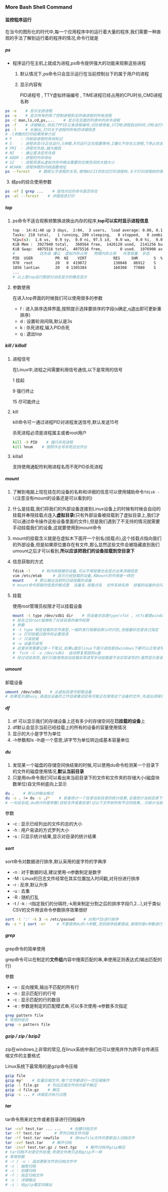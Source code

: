 ### More Bash Shell Command

#### 监控程序运行

在当今的图形化的时代中,每一个应用程序中的运行着大量的程序,我们需要一种直观的手法了解到运行着的程序的情况,命令行就是

##### ps

* 程序运行在主机上就成为进程,ps命令提供强大的功能来观察这些进程

  1. 默认情况下,ps命令只会显示运行在当前控制台下的属于用户的进程

  2. 显示内容有

     PID进程号 , TTY虚拟终端编号 , TIME进程已经占用的CPU时长,CMD进程名称

```bash
ps -e    # 显示全部进程
ps -a    # 显示所有的除了控制进程和无终端进程的所有进程
ps -C man,ls,cd,ps,...    # 显示在后面的列表中的命令进程
ps -f    # 详细输出,添加了PPID父亲进程编号,UID使用者,STIME进程启动时间,CMD会打印的更加详细,C进程的CPU利用率
ps -l    # 长输出,打印关于进程的所有的详细信息
# -l参数的打印结果简单介绍
# F    : 内核给进程的系统标记
# S    : 进程状态(O正在运行,S休眠,R可运行正在阻塞等待,Z僵化不存在父进程,T停止状态)
# PRI  : 进程优先级,越大越低
# NI   : 谦让度决定优先级
# ADDR : 进程的内存地址 
# SZ   : 进程资源从虚拟内存中换出需要的交换空间的大致大小
# WCHAN: 进程休眠的内核函数地址
ps --forest    # 跟踪父子进程的关系,使用ASCII的形式打印进程树,关于打印进程树的情况可以参考pstree命令的使用
```

​	   3. 结ps的综合使用参数

```bash
ps -ef | grep ...    # 查找对应的命令是否存在
ps -al --forest    # 详细信息打印
```

##### top

1. ps命令不适合观察频繁换进换出内存的程序,**top可以实时显示进程信息**

   ```bash
   top - 14:41:48 up 3 days,  2:04,  3 users,  load average: 0.06, 0.14, 0.16    # 登录用户数目,平均负载最近1,5,15分钟的平均负载,越大繁忙,2以上很繁忙
   Tasks: 210 total,   1 running, 209 sleeping,   0 stopped,   0 zombie    # 1个运行,209个休眠,0个停止和僵化进程(进程结束父进程无响应)
   %Cpu(s):  1.6 us,  0.9 sy,  0.0 ni, 97.5 id,  0.0 wa,  0.0 hi,  0.0 si,  0.0 st    # CPU的目前情况
   KiB Mem :  3927940 total,   360564 free,  1426120 used,  2141256 buff/cache    # 物理内存信息
   KiB Swap:  4075516 total,  4075516 free,        0 used.  1976900 avail Mem     # 交换空间
   #           优先级 谦让  虚拟内存占用   物理内存占用   共享容量  状态 
   PID  USER          PR  NI    VIRT            RES     SHR       S  %CPU %MEM   TIME+     COMMAND          
   970  root          20   0  419072            130048   86912    S   4.0  3.3   5:57.68   Xorg              
   1856 lantian       20   0 1305384            160308   77080    S   2.3  4.1   6:40.40   compiz
   ...
   # 以上是top运行额部分动态显示的静态显示
   ```

2. 参数使用

   在进入top界面的时候我们可以使用很多的参数

   * f : 进入排序选择界面,按照提示选择要排序的字段(s确定,q退出即可更新重排序)
   * d : 设置轮询间隔,默认是3s
   * k : 杀死进程,输入PID杀死
   * q : 退出top

##### kill / killall

1. 进程信号

   在Linux中,进程之间需要利用信号通信,以下是常用的信号

   1 挂起

   9 强行终止

   15 尽可能终止

2. kill

   kill命令可一通过进程PID对进程发送信号,默认发送15号

   杀死进程必须是进程属主或者root用户

   ```bash
   kill -9 PID    # 强行杀死进程 
   kill %num    # 按照作业号杀死后台作业
   ```

3. killall

   支持使用通配符利用进程名而不死PID杀死进程

##### mount

1. 了解到电脑上现在挂在的设备的名称和详细的信息可以使用辅助命令`fdisk -l`(注意没有mount的设备还是可以看到的)

2. 什么是挂载,我们将我们的外部设备连接到Linux设备上的时候有时候会自动的挂载并奉陪挂载点连入**虚拟目录**(只有外部设备被挂载到了虚拟目录上,我们才可以通过命令操作这些设备里面的文件),但是我们遇到了不支持的情况就需要手动挂载我们的设备,这就要使用到mount命令

3. mount的挂载含义就是在虚拟木下面开一个别名(挂载点),这个挂载点指向我们的外部设备,但是如果原位置存在有文件,那么显然这些文件会被隐藏直到我们umount之后才可以看到,**所以应该把我们的设备挂载到空目录下**

4. 信息获取的方式

   ```bash
   fdisk -l     # 和内核链接的设备,可以不用挂载也会显示出来详细信息
   vim /etc/mtab     # 显示已经挂载的设备,和mount的作用是一样的
   mount     # 默认输出当前的已经挂载的设备
   # mount命令获取的信息的格式是  设备名 挂载点名  文件系统名称  挂载的设备的访问状态
   ```

5. 挂载

   使用root管理员权限才可以挂载设备

   ```bash
   mount -t type /dev/sdb1 dir    # 将设备状态是type(vfat , ntfs都是windows下被格式化的u盘)设备/dev/sdb1挂载到空目录dir下
   # 挂在之后root就拥有了对该目录的操作权限
   # 参数
   # -t type 制定挂载的文件类型,一般的发行版都会默认的识别,但是最好还是自己指定
   # -v 打印挂载过程中的必要信息
   # -r 只读挂载
   # -w 设备可读写
   # 这里非常需要记录一下笔记,如果u盘在linux下是只读但是在windows下都可以正常读写,并且linux下的mount方式是rw可以考虑使用命令
   #  fsck -C -a /dev/sdb1  自动修复受损的u盘
   # 经过试验发现,我们只能使用自动挂载实现读写手动挂载是不会实现读写的(虽然显示是读写)
   ```

##### umount

卸载设备

```bash
umount /dev/sdb1    # 从虚拟目录中卸载设备
# 如果显示是busy,请退出设备的工作目录重试还有可能正在使用这个设备的文件,先退出进程在重试,如果显示不允许执行请使用sudo
```

##### df

1. df 可以显示我们的存储设备上还有多少的存储空间在**已挂载的设备**上
2. df默认会显示当前已经挂载上的所有的设备的容量使用情况
3. 显示的大小是字节为单位
4. -h参数和ls -lh是一个意思,讲字节为单位转边成基本容量单位

##### du

1. 发现某一个磁盘的存储空间快结束的时候,可以使用du命令检测某一个目录下的文件的磁盘使用情况,**默认当前目录**
2. 只是用du命令我们可以看出来当前目录下的文件和文件夹的存储大小(磁盘块数单位)自文件树底向上显示

```bash
du .    # 默认的输出格式
du -s . != du -s ./*    # 前者统计一个目录当前目录的统计结果,后者统计当前目录下的所有文件的结果
# 一句话总结,du统计的是参数(目标文件或者目录)记以下文件树所有节点的结果,.只统计当前目录,./* || * 统计当前目录下的所有文件及其以下文件数的所有节点
```

参数

* -c : 显示已经列出的文件的总的大小
* -h : 用户易读的方式罗列大小
* -s : 只显示统计结果,显示对目录的统计结果

##### sort

sort命令对数据进行排序,默认采用的是字符的字典序

* -n : 对于数据的话,建议使用-n参数制定是数字
* -M : Linux的日志文件经常在其实位置加入时间戳,对月份进行排序
* -r : 反序,默认升序
* -u : 去重
* -R : 随机打乱
* -t / -k : -t指定我们的分隔符,-k用来制定分割之后的排序字段(1,2...),对于类似CSV的文件用该命令参数排序效果很好

```bash
sort -t ':' -k 3 -n /etc/passwd    # 对用户ID进行排序
du -s * | sort -nr     # 不要使用du的-h参数,否则排序结果错误,使用的是n参数进行排序
```

##### grep

grep命令的简单使用

grep命令可以在制定的**文件组**内容中搜索匹配的串,串使用正则表达式(输出匹配的行)

参数

* -v : 反向搜索,输出不匹配的所有行
* -n : 显示匹配行的行号
* -c : 显示匹配的行的数目
* -e : 参数是制定的匹配模式串,可以多次使用-e参数多次指定

````bash
grep pattern file
# 常用的组合
grep -n pattern file
````

##### gzip / zip /  bzip2

zip在windows上非常的常见,在linux系统中我们也可以使用并作为跨平台传递压缩文件的主要格式

Linux系统下最常用的是gzip命令压缩

```bash
gzip file
gzip my*    # 批量压缩文件,每个文件都进行一次压缩操作
gzip -l file.gz    # 列出压缩文件的内容不解压
gzip -d file.gz    # 解压
gzip -v ... # 详细显示执行过程
```

##### tar

tar命令用来对文件或者目录进行归档操作

```bash
tar -cvf test.tar ... ...    # 创建归档文件
tar -tf test.tar      # 罗列归档文件内容
tar -rf test.tar newfile     # 讲newfile文件的更新加入归档文件
tar -xvf test.tar    # 解开归档
tar -zxvf test.tar.gz / test.tgz    # 解开归档并gzip解压
# tar归档不对源文件处理,吹源文件拷贝这和gzip不一样
# 常用参数
# -r / -u : 追加更新文件到归档文件中 
# -x : 抽取归档
# -c : 创建归档
# -f : 指定归档文件
# -v : 详细输出
# -z : 给gzip重定向输出
```




